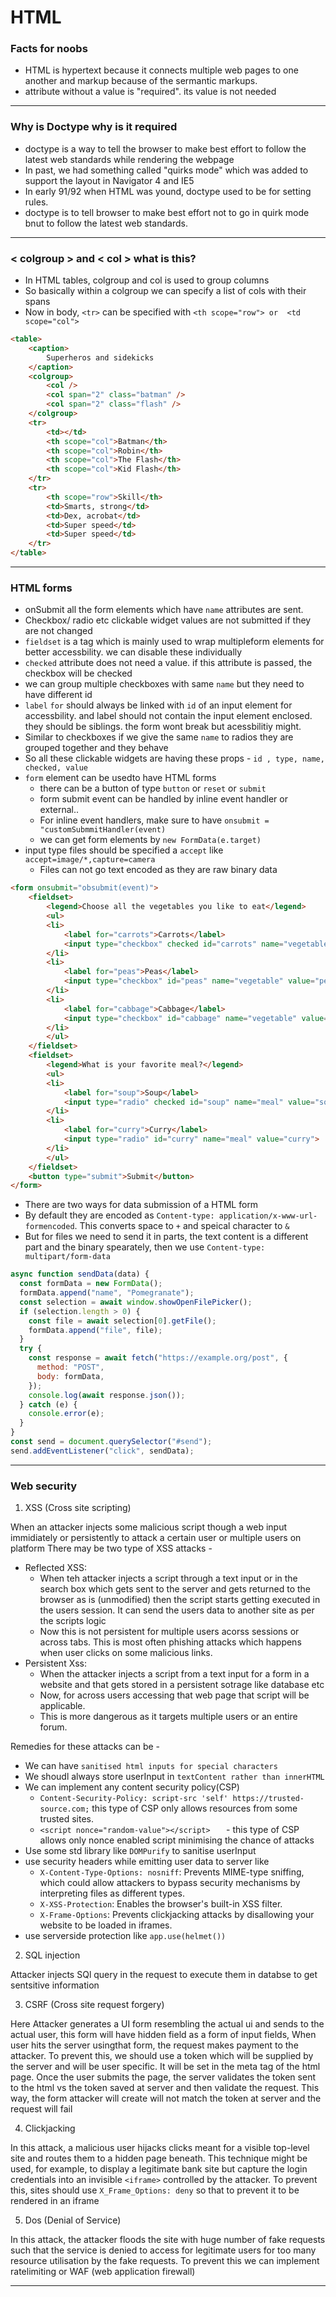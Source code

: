 # HTML 

### Facts for noobs

- HTML is hypertext because it connects multiple web pages to one another and markup because of the sermantic markups.
- attribute without a value is "required". its value is not needed

--------------------------------------------------------------------------------------------------------------------------------

### Why is Doctype why is it required

- doctype is a way to tell the browser to make best effort to follow the latest web standards while rendering the webpage
- In past, we had something called "quirks mode" which was added to support the layout in Navigator 4 and IE5
- In early 91/92 when HTML was yound, doctype used to be for setting rules.
- doctype is to tell browser to make best effort not to go in quirk mode bnut to follow the latest web standards.

--------------------------------------------------------------------------------------------------------------------------------

### < colgroup > and < col > what is this?

- In HTML tables, colgroup and col is used to group columns
- So basically within a colgroup we can specify a list of cols with their spans
- Now in body, `<tr>` can be specified with `<th scope="row"> or  <td scope="col">` 

```html
<table>
    <caption>
        Superheros and sidekicks
    </caption>
    <colgroup>
        <col />
        <col span="2" class="batman" />
        <col span="2" class="flash" />
    </colgroup>
    <tr>
        <td></td>
        <th scope="col">Batman</th>
        <th scope="col">Robin</th>
        <th scope="col">The Flash</th>
        <th scope="col">Kid Flash</th>
    </tr>
    <tr>
        <th scope="row">Skill</th>
        <td>Smarts, strong</td>
        <td>Dex, acrobat</td>
        <td>Super speed</td>
        <td>Super speed</td>
    </tr>
</table> 
```
--------------------------------------------------------------------------------------------------------------------------------

### HTML forms

- onSubmit all the form elements which have `name` attributes are sent.
- Checkbox/ radio etc clickable widget values are not submitted if they are not changed
- `fieldset` is a tag which is mainly used to wrap multipleform elements for better accessbility. we can disable these individually
- `checked` attribute does not need a value. if this attribute is passed, the checkbox will be checked
- we can group multiple checkboxes with same `name` but they need to have different id
- `label` `for` should always be linked with `id` of an input element for accessbility. and label should not contain the input element enclosed. they should be siblings. the form wont break but acessbilitiy might.
- Similar to checkboxes if we give the same `name` to radios they are grouped together and they behave 
- So all these clickable widgets are having these props - `id , type, name, checked, value`
- `form` element can be usedto have HTML forms
    - there can be a button of type `button` or `reset` or `submit`
    - form submit event can be handled by inline event handler or external.. 
    - For inline event handlers, make sure to have `onsubmit = "customSubmmitHandler(event)` 
    - we can get form elements by `new FormData(e.target)`
- input type files should be specified a `accept` like `accept=image/*,capture=camera`
    - Files can not go text encoded as they are raw binary data

```html
<form onsubmit="obsubmit(event)">
    <fieldset>
        <legend>Choose all the vegetables you like to eat</legend>
        <ul>
        <li>
            <label for="carrots">Carrots</label>
            <input type="checkbox" checked id="carrots" name="vegetable" value="carrots">
        </li>
        <li>
            <label for="peas">Peas</label>
            <input type="checkbox" id="peas" name="vegetable" value="peas">
        </li>
        <li>
            <label for="cabbage">Cabbage</label>
            <input type="checkbox" id="cabbage" name="vegetable" value="cabbage">
        </li>
        </ul>
    </fieldset>
    <fieldset>
        <legend>What is your favorite meal?</legend>
        <ul>
        <li>
            <label for="soup">Soup</label>
            <input type="radio" checked id="soup" name="meal" value="soup">
        </li>
        <li>
            <label for="curry">Curry</label>
            <input type="radio" id="curry" name="meal" value="curry">
        </li>
        </ul>
    </fieldset>
    <button type="submit">Submit</button>
</form>
```

- There are two ways for data submission of a HTML form
- By default they are encoded as `Content-type: application/x-www-url-formencoded`. This converts space to `+` and speical character to `&`
- But for files we need to send it in parts, the text content is a different part and the binary spearately, then we use `Content-type: multipart/form-data`

```javascript
async function sendData(data) {
  const formData = new FormData();
  formData.append("name", "Pomegranate");
  const selection = await window.showOpenFilePicker();
  if (selection.length > 0) {
    const file = await selection[0].getFile();
    formData.append("file", file);
  }
  try {
    const response = await fetch("https://example.org/post", {
      method: "POST",
      body: formData,
    });
    console.log(await response.json());
  } catch (e) {
    console.error(e);
  }
}
const send = document.querySelector("#send");
send.addEventListener("click", sendData);

```

--------------------------------------------------------------------------------------------------------------------------------

### Web security

1. XSS (Cross site scripting)

When an attacker injects some malicious script though a web input immidiately or persistently to attack a certain user or multiple users on platform
There may be two type of XSS attacks - 

- Reflected XSS: 
    - When teh attacker injects a script through a text input or in the search box which gets sent to the server and gets returned to the browser as is (unmodified) then the script starts getting executed in the users session. It can send the users data to another site as per the scripts logic
    - Now this is not persistent for multiple users acorss sessions or across tabs. This is most often phishing attacks which happens when user clicks on some malicious links.
- Persistent Xss:
    - When the attacker injects a script from a text input for a form in a website and that gets stored in a persistent sotrage like database etc
    - Now, for across users accessing that web page that script will be applicable.
    - This is more dangerous as it targets multiple users or an entire forum.

Remedies for these attacks can be -

- We can have `sanitised html inputs for special characters`
- We shoudl always store userInput in `textContent rather than innerHTML`
- We can implement any content security policy(CSP) 
    - `Content-Security-Policy: script-src 'self' https://trusted-source.com;` this type of CSP only allows resources from some trusted sites.
    - `<script nonce="random-value"></script>   ` - this type of CSP allows only nonce enabled script minimising the chance of attacks
- Use some std library like `DOMPurify` to sanitise userInput
- use security headers while emitting user data to server like
    - `X-Content-Type-Options: nosniff`: Prevents MIME-type sniffing, which could allow attackers to bypass security mechanisms by interpreting files as different types.
    - `X-XSS-Protection`: Enables the browser's built-in XSS filter.
    - `X-Frame-Options`: Prevents clickjacking attacks by disallowing your website to be loaded in iframes.
- use serverside protection like `app.use(helmet())`

2. SQL injection

Attacker injects SQl query in the request to execute them in databse to get sentsitive information

3. CSRF (Cross site request forgery)

Here Attacker generates a UI form resembling the actual ui and sends to the actual user, this form will have hidden field as a form of input fields, When user hits the server usingthat form, the request makes payment to the attacker. 
To prevent this, we should use a token which will be supplied by the server and will be user specific. It will be set in the meta tag of the html page. Once the user submits the page, the server validates the token sent to the html vs the token saved at server and then validate the request.
This way, the form attacker will create will not match the token at server and the request will fail

4. Clickjacking

In this attack, a malicious user hijacks clicks meant for a visible top-level site and routes them to a hidden page beneath. This technique might be used, for example, to display a legitimate bank site but capture the login credentials into an invisible `<iframe>` controlled by the attacker. 
To prevent this, sites should use `X_Frame_Options: deny` so that to prevent it to be rendered in an iframe

5. Dos (Denial of Service)

In this attack, the attacker floods the site with huge number of fake requests such that the service is denied to access for legitimate users for too many resource utilisation by the fake requests.
To prevent this we can implement ratelimiting or WAF (web application firewall)

--------------------------------------------------------------------------------------------------------------------------------